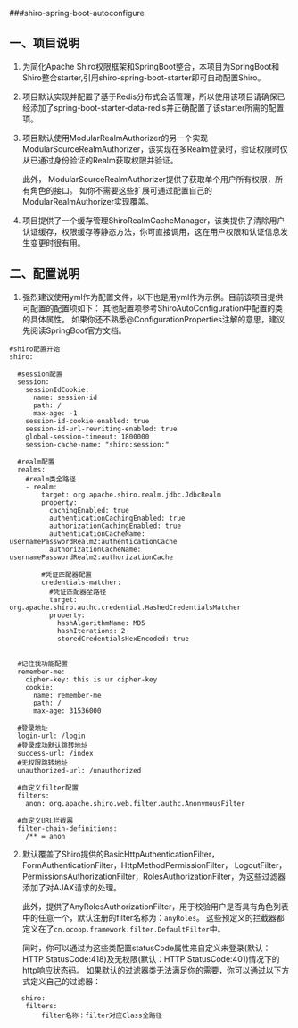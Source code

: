 ###shiro-spring-boot-autoconfigure

一、项目说明
-------
1. 为简化Apache Shiro权限框架和SpringBoot整合，本项目为SpringBoot和Shiro整合starter,引用shiro-spring-boot-starter即可自动配置Shiro。

2. 项目默认实现并配置了基于Redis分布式会话管理，所以使用该项目请确保已经添加了spring-boot-starter-data-redis并正确配置了该starter所需的配置项。

3. 项目默认使用ModularRealmAuthorizer的另一个实现ModularSourceRealmAuthorizer，该实现在多Realm登录时，验证权限时仅从已通过身份验证的Realm获取权限并验证。

   此外， ModularSourceRealmAuthorizer提供了获取单个用户所有权限，所有角色的接口。
   如你不需要这些扩展可通过配置自己的ModularRealmAuthorizer实现覆盖。
   
4. 项目提供了一个缓存管理ShiroRealmCacheManager，该类提供了清除用户认证缓存，权限缓存等静态方法，你可直接调用，这在用户权限和认证信息发生变更时很有用。

二、配置说明
-------
1. 强烈建议使用yml作为配置文件，以下也是用yml作为示例。目前该项目提供可配置的配置项如下：
   其他配置项参考ShiroAutoConfiguration中配置的类的具体属性。
   如果你还不熟悉@ConfigurationProperties注解的意思，建议先阅读SpringBoot官方文档。

```
#shiro配置开始
shiro:
  
  #session配置
  session:
    sessionIdCookie:
      name: session-id
      path: /
      max-age: -1
    session-id-cookie-enabled: true
    session-id-url-rewriting-enabled: true
    global-session-timeout: 1800000
    session-cache-name: "shiro:session:"
  
  #realm配置  
  realms:
    #realm类全路径
    - realm:
        target: org.apache.shiro.realm.jdbc.JdbcRealm
        property:
          cachingEnabled: true
          authenticationCachingEnabled: true
          authorizationCachingEnabled: true
          authenticationCacheName: usernamePasswordRealm2:authenticationCache
          authorizationCacheName: usernamePasswordRealm2:authorizationCache
        
        #凭证匹配器配置
        credentials-matcher:
          #凭证匹配器全路径
          target: org.apache.shiro.authc.credential.HashedCredentialsMatcher
          property:
            hashAlgorithmName: MD5
            hashIterations: 2
            storedCredentialsHexEncoded: true


  #记住我功能配置  
  remember-me:
    cipher-key: this is ur cipher-key
    cookie:
      name: remember-me
      path: /
      max-age: 31536000
  
  #登录地址  
  login-url: /login
  #登录成功默认跳转地址
  success-url: /index
  #无权限跳转地址
  unauthorized-url: /unauthorized
  
  #自定义filter配置
  filters:
    anon: org.apache.shiro.web.filter.authc.AnonymousFilter
  
  #自定义URL拦截器    
  filter-chain-definitions:
    /** = anon
   ```    
2. 默认覆盖了Shiro提供的BasicHttpAuthenticationFilter，FormAuthenticationFilter，HttpMethodPermissionFilter，
   LogoutFilter， PermissionsAuthorizationFilter，RolesAuthorizationFilter，为这些过滤器添加了对AJAX请求的处理。
   
   此外，提供了AnyRolesAuthorizationFilter，用于校验用户是否具有角色列表中的任意一个，默认注册的filter名称为：``anyRoles``。
   这些预定义的拦截器都定义在了``cn.ocoop.framework.filter.DefaultFilter``中。
   
   同时，你可以通过为这些类配置statusCode属性来自定义未登录(默认：HTTP StatusCode:418)及无权限(默认：HTTP StatusCode:401)情况下的http响应状态码。
   如果默认的过滤器类无法满足你的需要，你可以通过以下方式定义自己的过滤器：
```
   shiro:
    filters:
        filter名称：filter对应Class全路径
```
         



